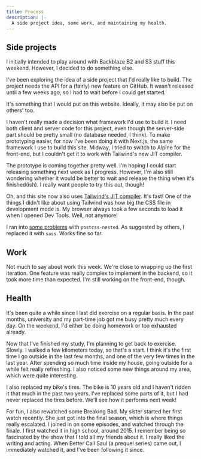 ```yaml
---
title: Process
description: |-
  A side project idea, some work, and maintaining my health.
---
```


## Side projects

I initially intended to play around with Backblaze B2 and S3 stuff this
weekend. However, I decided to do something else.

I've been exploring the idea of a side project that I'd really like to build.
The project needs the API for a (fairly) new feature on GitHub. It wasn't
released until a few weeks ago, so I had to wait before I could get started.

It's something that I would put on this website. Ideally, it may also be put on
others' too.

I haven't really made a decision what framework I'd use to build it. I need
both client and server code for this project, even though the server-side part
should be pretty small (no database needed, I think). To make prototyping
easier, for now I've been doing it with Next.js, the same framework I use to
build this site. Midway, I tried to switch to Alpine for the front-end, but I
couldn't get it to work with Tailwind's new JIT compiler.

The prototype is coming together pretty well. I'm hoping I could start
releasing something next week as I progress. However, I'm also still wondering
whether it would be better to wait and release the thing when it's
finished(ish). I really want people to try this out, though!

Oh, and this site now also uses [Tailwind's JIT compiler][tw-jit]. It's fast!
One of the things I didn't like about using Tailwind was how big the CSS file
in development mode is. My browser always took a few seconds to load it when I
opened Dev Tools. Well, not anymore!

I ran into [some problems][tw-nested] with `postcss-nested`. As suggested by
others, I replaced it with `sass`. Works fine so far.

## Work

Not much to say about work this week. We're close to wrapping up the first
iteration. One feature was really complex to implement in the backend, so it
took more time than expected. I'm still working on the front-end, though.

## Health

It's been quite a while since I last did exercise on a regular basis. In the
past months, university and my part-time job got me busy pretty much every day.
On the weekend, I'd either be doing homework or too exhausted already.

Now that I've finished my study, I'm planning to get back to exercise. Slowly.
I walked a few kilometers today, so that's a start. I think it's the first time
I go outside in the last few months, and one of the very few times in the last
year. After spending so much time inside my house, going outside for a while
felt really refreshing. I also noticed some new things around my area, which
were quite interesting.

I also replaced my bike's tires. The bike is 10 years old and I haven't ridden
it that much in the past two years. I've replaced some parts of it, but I had
never replaced the tires before. We'll see how it performs next week!

For fun, I also rewatched some Breaking Bad. My sister started her first watch
recently. She just got into the final season, which is where things really
escalated. I joined in on some episodes, and watched through the finale. I
first watched it in high school, around 2015. I remember being so fascinated
by the show that I told all my friends about it. I really liked the writing and
acting. When Better Call Saul (a prequel series) came out, I immediately
watched it, and I've been following it since.

[tw-jit]: https://github.com/tailwindlabs/tailwindcss-jit
[tw-nested]: https://github.com/tailwindlabs/tailwindcss-jit/issues/67
